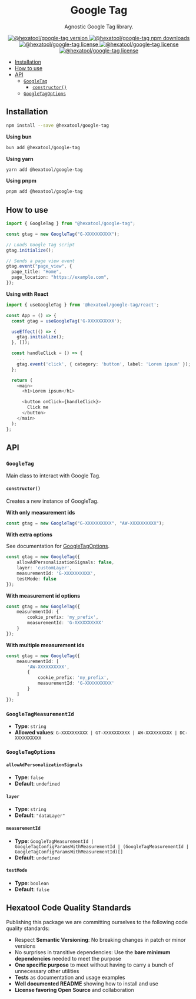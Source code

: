 <h1 align="center">
  Google Tag
</h1>

<p align="center">
  Agnostic Google Tag library.
</p>

<p align="center">
    <a href="https://www.npmjs.com/package/@hexatool/google-tag">
        <img src="https://img.shields.io/npm/v/@hexatool/google-tag.svg" alt="@hexatool/google-tag version">
    </a>
    <a href="https://www.npmjs.com/package/@hexatool/google-tag">
        <img src="https://img.shields.io/npm/dw/@hexatool/google-tag" alt="@hexatool/google-tag npm downloads">
    </a>
    <a href="https://github.com/hexatool/google-tag/blob/main/LICENSE">
        <img src="https://img.shields.io/github/license/hexatool/google-tag" alt="@hexatool/google-tag license">   
    </a>
    <a href="https://github.com/hexatool/google-tag/actions/workflows/ci.yml">
        <img src="https://img.shields.io/github/actions/workflow/status/hexatool/google-tag/ci.yml" alt="@hexatool/google-tag license">   
    </a>
    <a href="https://github.com/hexatool/google-tag/issues">
        <img src="https://img.shields.io/github/issues/hexatool/google-tag" alt="@hexatool/google-tag license">   
    </a>
</p>

- [Installation](#installation)
- [How to use](#how-to-use)
- [API](#api)
    - [`GoogleTag`](#googletag)
      - [`constructor()`](#constructor)
    - [`GoogleTagOptions`](#googletagoptions)

## Installation

```bash
npm install --save @hexatool/google-tag
```

**Using bun**

```bash
bun add @hexatool/google-tag
```

**Using yarn**

```bash
yarn add @hexatool/google-tag
```

**Using pnpm**

```bash
pnpm add @hexatool/google-tag
```

## How to use

```typescript
import { GoogleTag } from "@hexatool/google-tag";

const gtag = new GoogleTag("G-XXXXXXXXXX");

// Loads Google Tag script
gtag.initialize();

// Sends a page view event
gtag.event("page_view", {
  page_title: "Home",
  page_location: "https://example.com",
});
```

**Using with React**

```typescript
import { useGoogleTag } from '@hexatool/google-tag/react';

const App = () => {
  const gtag = useGoogleTag('G-XXXXXXXXXX');

  useEffect(() => {
    gtag.initialize();
  }, []);

  const handleClick = () => {
    ...
    gtag.event('click', { category: 'button', label: 'Lorem ipsum' });
  };

  return (
    <main>
      <h1>Lorem ipsum</h1>

      <button onClick={handleClick}>
        Click me
      </button>
    </main>
  );
};
```

## API

### `GoogleTag`

Main class to interact with Google Tag.

#### `constructor()`

Creates a new instance of GoogleTag.

**With only measurement ids**

```typescript
const gtag = new GoogleTag("G-XXXXXXXXXX", "AW-XXXXXXXXXX");
```

**With extra options**

See documentation for [GoogleTagOptions](#googletagoptions).

```typescript
const gtag = new GoogleTag({
    allowAdPersonalizationSignals: false,
    layer: 'customLayer',
    measurementId: 'G-XXXXXXXXXX',
    testMode: false
});
```

**With measurement id options**

```typescript
const gtag = new GoogleTag({
    measurementId: {
        cookie_prefix: 'my_prefix',
        measurementId: 'G-XXXXXXXXXX'
    }
});
```

**With multiple measurement ids**

```typescript
const gtag = new GoogleTag({
    measurementId: [
        'AW-XXXXXXXXXX',
        {
            cookie_prefix: 'my_prefix',
            measurementId: 'G-XXXXXXXXXX'
        }
    ]
});
```

### `GoogleTagMeasurementId`
- **Type**: `string`
- **Allowed values**: `G-XXXXXXXXXX | GT-XXXXXXXXXX | AW-XXXXXXXXXX | DC-XXXXXXXXXX`

### `GoogleTagOptions`

#### `allowAdPersonalizationSignals`
- **Type**: `false`
- **Default**: `undefined`

#### `layer`
- **Type**: `string`
- **Default**: `"dataLayer"`

#### `measurementId`
- **Type**: `GoogleTagMeasurementId | GoogleTagConfigParamsWithMeasurementId | (GoogleTagMeasurementId | GoogleTagConfigParamsWithMeasurementId)[]`
- **Default**: `undefined`

#### `testMode`
- **Type**: `boolean`
- **Default**: `false`

## Hexatool Code Quality Standards

Publishing this package we are committing ourselves to the following code quality standards:

- Respect **Semantic Versioning**: No breaking changes in patch or minor versions
- No surprises in transitive dependencies: Use the **bare minimum dependencies** needed to meet the purpose
- **One specific purpose** to meet without having to carry a bunch of unnecessary other utilities
- **Tests** as documentation and usage examples
- **Well documented README** showing how to install and use
- **License favoring Open Source** and collaboration
